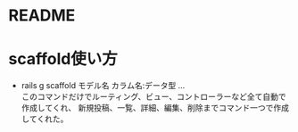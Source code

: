 # README

# scaffold使い方
- rails g scaffold モデル名 カラム名:データ型 ...<br>
このコマンドだけでルーティング、ビュー、コントローラーなど全て自動で作成してくれ、
新規投稿、一覧、詳細、編集、削除までコマンド一つで作成してくれた。<br>
